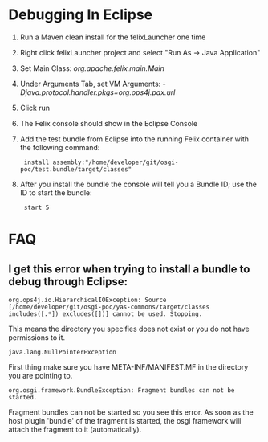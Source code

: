 # Debugging In Eclipse

1. Run a Maven clean install for the felixLauncher one time
2. Right click felixLauncher project and select "Run As -> Java Application"
2. Set Main Class: *org.apache.felix.main.Main*
3. Under Arguments Tab, set VM Arguments: *-Djava.protocol.handler.pkgs=org.ops4j.pax.url*
4. Click run
5. The Felix console should show in the Eclipse Console
6. Add the test bundle from Eclipse into the running Felix container with the following command:
 
        install assembly:"/home/developer/git/osgi-poc/test.bundle/target/classes"

7. After you install the bundle the console will tell you a Bundle ID; use the ID to start the bundle:

        start 5
        

# FAQ

## I get this error when trying to install a bundle to debug through Eclipse: 

    org.ops4j.io.HierarchicalIOException: Source [/home/developer/git/osgi-poc/yas-commons/target/classes includes([.*]) excludes([])] cannot be used. Stopping.

This means the directory you specifies does not exist or you do not have permissions to it.

    java.lang.NullPointerException

First thing make sure you have META-INF/MANIFEST.MF in the directory you are pointing to.

    org.osgi.framework.BundleException: Fragment bundles can not be started.

Fragment bundles can not be started so you see this error. As soon as the host plugin 'bundle' of the fragment is started, the osgi framework will attach the fragment to it (automatically). 
